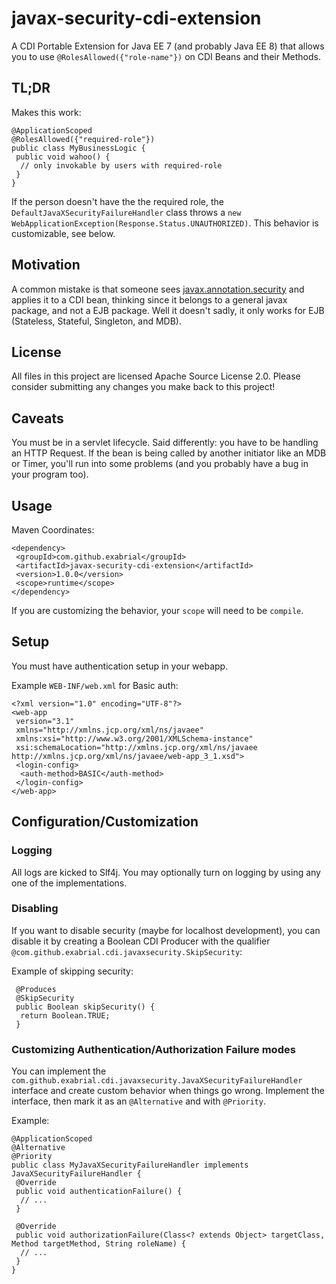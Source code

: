 # javax-security-cdi-extension
A CDI Portable Extension for Java EE 7 (and probably Java EE 8) that allows you to use `@RolesAllowed({"role-name"})` on CDI Beans and their Methods.

## TL;DR

Makes this work:

```
@ApplicationScoped
@RolesAllowed({"required-role"})
public class MyBusinessLogic {
 public void wahoo() {
  // only invokable by users with required-role
 }
}
```

If the person doesn't have the the required role, the `DefaultJavaXSecurityFailureHandler` class throws a `new WebApplicationException(Response.Status.UNAUTHORIZED)`. This behavior is customizable, see below.
 
## Motivation
A common mistake is that someone sees [javax.annotation.security](https://docs.oracle.com/javaee/7/api/javax/annotation/security/RolesAllowed.html) and applies it to a CDI bean, thinking since it belongs to a general javax package, and not a EJB package. Well it doesn't sadly, it only works for EJB (Stateless, Stateful, Singleton, and MDB).

## License

All files in this project are licensed Apache Source License 2.0. Please consider submitting any changes you make back to this project!

## Caveats

You must be in a servlet lifecycle. Said differently: you have to be handling an HTTP Request. If the bean is being called by another initiator like an MDB or Timer, you'll run into some problems (and you probably have a bug in your program too).

## Usage

Maven Coordinates:

```
<dependency>
 <groupId>com.github.exabrial</groupId>
 <artifactId>javax-security-cdi-extension</artifactId>
 <version>1.0.0</version>
 <scope>runtime</scope>
</dependency>
```

If you are customizing the behavior, your `scope` will need to be `compile`.

## Setup

You must have authentication setup in your webapp. 

Example `WEB-INF/web.xml` for Basic auth:

```
<?xml version="1.0" encoding="UTF-8"?>
<web-app
 version="3.1"
 xmlns="http://xmlns.jcp.org/xml/ns/javaee"
 xmlns:xsi="http://www.w3.org/2001/XMLSchema-instance"
 xsi:schemaLocation="http://xmlns.jcp.org/xml/ns/javaee http://xmlns.jcp.org/xml/ns/javaee/web-app_3_1.xsd">
 <login-config>
  <auth-method>BASIC</auth-method>
 </login-config>
</web-app>
```

## Configuration/Customization

### Logging
All logs are kicked to Slf4j. You may optionally turn on logging by using any one of the implementations.

### Disabling

If you want to disable security (maybe for localhost development), you can disable it by creating a Boolean CDI Producer with the qualifier `@com.github.exabrial.cdi.javaxsecurity.SkipSecurity`:

Example of skipping security:

```
 @Produces
 @SkipSecurity
 public Boolean skipSecurity() {
  return Boolean.TRUE;
 }
```

### Customizing Authentication/Authorization Failure modes

You can implement the `com.github.exabrial.cdi.javaxsecurity.JavaXSecurityFailureHandler` interface and create custom behavior when things go wrong. Implement the interface, then mark it as an `@Alternative` and with `@Priority`.

Example:

```
@ApplicationScoped
@Alternative
@Priority
public class MyJavaXSecurityFailureHandler implements JavaXSecurityFailureHandler {
 @Override
 public void authenticationFailure() {
  // ...
 }
 
 @Override
 public void authorizationFailure(Class<? extends Object> targetClass, Method targetMethod, String roleName) {
  // ...
 }
}
```
